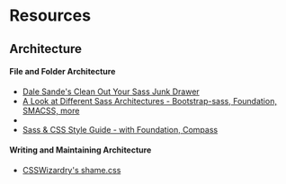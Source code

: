 # Resources

## Architecture


#### File and Folder Architecture

* [Dale Sande's Clean Out Your Sass Junk Drawer](http://gist.io/4436524)
* [A Look at Different Sass Architectures - Bootstrap-sass, Foundation, SMACSS, more](http://www.sitepoint.com/look-different-sass-architectures/)
* []()
* [Sass & CSS Style Guide - with Foundation, Compass](http://www.liveeditorcms.com/gc/playbook/sass-css-style-guide/)

#### Writing and Maintaining Architecture

* [CSSWizardry's shame.css](http://csswizardry.com/2013/04/shame-css/)
